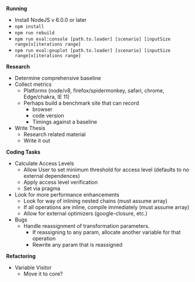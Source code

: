 **Running**

* Install NodeJS v 6.0.0 or later
* `npm install`
* `npm run rebuild`
* `npm run eval:console [path.to.loader] [scenario] [inputSize range]x[iterations range]`
* `npm run eval:gnuplot [path.to.loader] [scenario] [inputSize range]x[iterations range]`

**Research**

* Determine comprehensive baseline
* Collect metrics
    * Platforms (node/v8, firefox/spidermonkey, safari, chrome, Edge/chakra, IE 11)
    * Perhaps build a benchmark site that can record
        * browser
        * code version
        * Timings against a baseline
* Write Thesis
    * Research related material
    * Write it out

**Coding Tasks**

* Calculate Access Levels
    * Allow User to set minimum threshold for access level (defaults to no external dependences)
    * Apply access level verification
    * Set via pragma
* Look for more performance enhancements
    * Look for way of inlining nested chains (must assume array)
    * If all operations are inline, compile immediately (must assume array) 
    * Allow for external optimizers (google-closure, etc.)
* Bugs
    * Handle reassignment of transformation parameters.  
      * If reassigning to any param, allocate another variable for that operation
      * Rewrite any param that is reassigned    

**Refactoring**

* Variable Visitor
    * Move it to core?